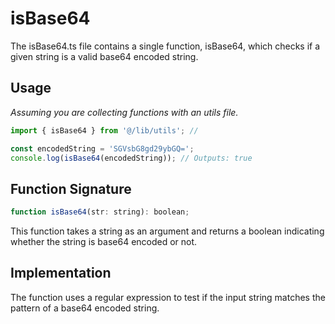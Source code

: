 # isBase64

The isBase64.ts file contains a single function, isBase64, which checks if a given string is a valid base64 encoded string.

## Usage

*Assuming you are collecting functions with an utils file.*

```js
import { isBase64 } from '@/lib/utils'; // 

const encodedString = 'SGVsbG8gd29ybGQ=';
console.log(isBase64(encodedString)); // Outputs: true
```

## Function Signature

```js
function isBase64(str: string): boolean;
```

This function takes a string as an argument and returns a boolean indicating whether the string is base64 encoded or not.

## Implementation

The function uses a regular expression to test if the input string matches the pattern of a base64 encoded string.
